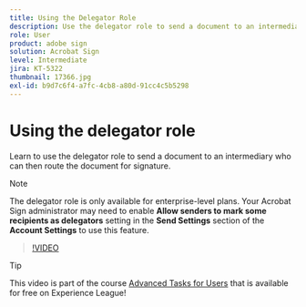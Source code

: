 ```yaml
---
title: Using the Delegator Role
description: Use the delegator role to send a document to an intermediary who can then route the document for signature
role: User
product: adobe sign
solution: Acrobat Sign
level: Intermediate
jira: KT-5322
thumbnail: 17366.jpg
exl-id: b9d7c6f4-a7fc-4cb8-a80d-91cc4c5b5298
---
```

# Using the delegator role

Learn to use the delegator role to send a document to an intermediary who can then route the document for signature.

>[!NOTE]
>
>The delegator role is only available for enterprise-level plans. Your Acrobat Sign administrator may need to enable **Allow senders to mark some recipients as delegators** setting in the **Send Settings** section of the **Account Settings** to use this feature. 

>[!VIDEO](https://video.tv.adobe.com/v/343621?quality=12&learn=on&hidetitle=true)

>[!TIP]
>
>This video is part of the course [Advanced Tasks for Users](https://experienceleague.adobe.com/?recommended=Sign-U-1-2020.3) that is available for free on Experience League!
